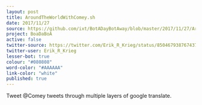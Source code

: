 ```yaml
---
layout: post
title: AroundTheWorldWithComey.sh
date: 2017/11/27
source: https://github.com/ixt/BotADayBotAway/blob/master/2017/11/27/AroundTheWorldWithComey.sh
project: BoaDaBoA
active: false
twitter-source: https://twitter.com/Erik_R_Krieg/status/850467938767437824
twitter-user: Erik_R_Krieg
lesser-bot: true
colour: "#080808"
word-color: "#AAAAAA"
link-color: "white"
published: true
---
```

 

Tweet @Comey tweets through multiple layers of google translate.
